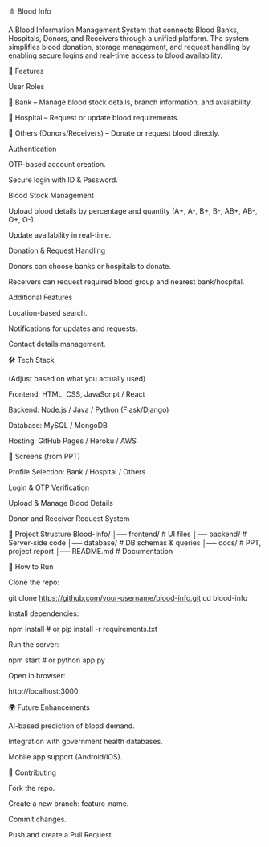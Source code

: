 🩸 Blood Info

A Blood Information Management System that connects Blood Banks, Hospitals, Donors, and Receivers through a unified platform. The system simplifies blood donation, storage management, and request handling by enabling secure logins and real-time access to blood availability.

🚀 Features

User Roles

🏦 Bank – Manage blood stock details, branch information, and availability.

🏥 Hospital – Request or update blood requirements.

👤 Others (Donors/Receivers) – Donate or request blood directly.

Authentication

OTP-based account creation.

Secure login with ID & Password.

Blood Stock Management

Upload blood details by percentage and quantity (A+, A-, B+, B-, AB+, AB-, O+, O-).

Update availability in real-time.

Donation & Request Handling

Donors can choose banks or hospitals to donate.

Receivers can request required blood group and nearest bank/hospital.

Additional Features

Location-based search.

Notifications for updates and requests.

Contact details management.

🛠️ Tech Stack

(Adjust based on what you actually used)

Frontend: HTML, CSS, JavaScript / React

Backend: Node.js / Java / Python (Flask/Django)

Database: MySQL / MongoDB

Hosting: GitHub Pages / Heroku / AWS

📸 Screens (from PPT)

Profile Selection: Bank / Hospital / Others

Login & OTP Verification

Upload & Manage Blood Details

Donor and Receiver Request System

📂 Project Structure
Blood-Info/
│── frontend/        # UI files
│── backend/         # Server-side code
│── database/        # DB schemas & queries
│── docs/            # PPT, project report
│── README.md        # Documentation

🔑 How to Run

Clone the repo:

git clone https://github.com/your-username/blood-info.git
cd blood-info


Install dependencies:

npm install   # or pip install -r requirements.txt


Run the server:

npm start     # or python app.py


Open in browser:

http://localhost:3000

🌍 Future Enhancements

AI-based prediction of blood demand.

Integration with government health databases.

Mobile app support (Android/iOS).

🤝 Contributing

Fork the repo.

Create a new branch: feature-name.

Commit changes.

Push and create a Pull Request.
